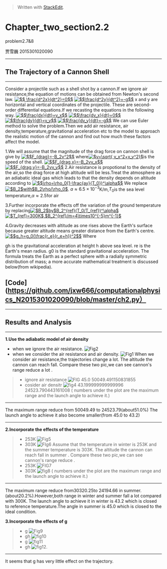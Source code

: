 ﻿


> Written with [StackEdit](https://stackedit.io/).
# Chapter_two_section2.2
problem2.7&8

贾雪巍 2015301020090

----------


## The Trajectory of a Cannon Shell
------------------------------------
Consider a projectile such as a shell shot by a cannon.If we ignore air resistance,the equation of motions can be obtained from Newton's second law.
<a href="http://www.codecogs.com/eqnedit.php?latex=$$&space;\frac{d^2x}{dt^2}=0$$" target="_blank"><img src="http://latex.codecogs.com/gif.latex?$$&space;\frac{d^2x}{dt^2}=0$$" title="$$ \frac{d^2x}{dt^2}=0$$" /></a>
<a href="http://www.codecogs.com/eqnedit.php?latex=$$\frac{d^2y}{dt^2}=-g$$" target="_blank"><img src="http://latex.codecogs.com/gif.latex?$$\frac{d^2y}{dt^2}=-g$$" title="$$\frac{d^2y}{dt^2}=-g$$" /></a>
x and y are horizontal and vertical coordinates of the projectile.
These are second-order differential equations.If we recasting the equations in the following way.
<a href="http://www.codecogs.com/eqnedit.php?latex=$$\frac{dx}{dt}=v_x$$" target="_blank"><img src="http://latex.codecogs.com/gif.latex?$$\frac{dx}{dt}=v_x$$" title="$$\frac{dx}{dt}=v_x$$" /></a>
<a href="http://www.codecogs.com/eqnedit.php?latex=$$\frac{dv_x}{dt}=0$$" target="_blank"><img src="http://latex.codecogs.com/gif.latex?$$\frac{dv_x}{dt}=0$$" title="$$\frac{dv_x}{dt}=0$$" /></a>
<a href="http://www.codecogs.com/eqnedit.php?latex=$$\frac{dy}{dt}=v_y$$" target="_blank"><img src="http://latex.codecogs.com/gif.latex?$$\frac{dy}{dt}=v_y$$" title="$$\frac{dy}{dt}=v_y$$" /></a>
<a href="http://www.codecogs.com/eqnedit.php?latex=$$\frac{dv_y}{dt}=-g$$" target="_blank"><img src="http://latex.codecogs.com/gif.latex?$$\frac{dv_y}{dt}=-g$$" title="$$\frac{dv_y}{dt}=-g$$" /></a>
We can use Euler method to solve the problem.Then we add air resistance, air density,temperature,gravitational acceleration etc to the model to approach the realistic motion of the cannon and find out how much these factors affect the model.

1.We will assume that the magnitude of the drag force on cannon shell is give by 
<a href="http://www.codecogs.com/eqnedit.php?latex=$$F_{drag}=-B_2v^2$$" target="_blank"><img src="http://latex.codecogs.com/gif.latex?$$F_{drag}=-B_2v^2$$" title="$$F_{drag}=-B_2v^2$$" /></a>
where<a href="http://www.codecogs.com/eqnedit.php?latex=$v=\sqrt{&space;v_x^2&plus;v_y^2}$" target="_blank"><img src="http://latex.codecogs.com/gif.latex?$v=\sqrt{&space;v_x^2&plus;v_y^2}$" title="$v=\sqrt{ v_x^2+v_y^2}$" /></a>is the speed of the shell.
<a href="http://www.codecogs.com/eqnedit.php?latex=$$F_{drag,x}=-B_2vv_x$$" target="_blank"><img src="http://latex.codecogs.com/gif.latex?$$F_{drag,x}=-B_2vv_x$$" title="$$F_{drag,x}=-B_2vv_x$$" /></a>
<a href="http://www.codecogs.com/eqnedit.php?latex=$$F_{drag,y}=-B_2vv_y$$" target="_blank"><img src="http://latex.codecogs.com/gif.latex?$$F_{drag,y}=-B_2vv_y$$" title="$$F_{drag,y}=-B_2vv_y$$" /></a>
2.Air resistance is propotional to the density of the air,so the drag force at high altitude will be less.Treat the atmosphere as an adiabatic ideal gas which leads to that the density depends on altitude according to
<a href="http://www.codecogs.com/eqnedit.php?latex=$$\rho=\rho_0(1-\frac{ay}{T_0})^\alpha$$" target="_blank"><img src="http://latex.codecogs.com/gif.latex?$$\rho=\rho_0(1-\frac{ay}{T_0})^\alpha$$" title="$$\rho=\rho_0(1-\frac{ay}{T_0})^\alpha$$" /></a>
We replace <a href="http://www.codecogs.com/eqnedit.php?latex=$B_2$with$B_2\rho/\rho_0$" target="_blank"><img src="http://latex.codecogs.com/gif.latex?$B_2$with$B_2\rho/\rho_0$" title="$B_2$with$B_2\rho/\rho_0$" /></a>.
$a\approx6.5\times{10^-}^3$K/m,$T_0$is the sea level temperature,$\alpha\approx2.5$for air

3.Further incorporate the effects off the variation of the ground temperature by replacing<a href="http://www.codecogs.com/eqnedit.php?latex=$B_2$by$B_2^{ref}(T_0/T_{ref})^\alpha$" target="_blank"><img src="http://latex.codecogs.com/gif.latex?$B_2$by$B_2^{ref}(T_0/T_{ref})^\alpha$" title="$B_2$by$B_2^{ref}(T_0/T_{ref})^\alpha$" /></a>
<a href="http://www.codecogs.com/eqnedit.php?latex=$T_{ref}=300K$,$B_2^{ref}/m=4\times10^{-5}m^{-1}$" target="_blank"><img src="http://latex.codecogs.com/gif.latex?$T_{ref}=300K$,$B_2^{ref}/m=4\times10^{-5}m^{-1}$" title="$T_{ref}=300K$,$B_2^{ref}/m=4\times10^{-5}m^{-1}$" /></a>

4.Gravity decreases with altitude as one rises above the Earth's surface because greater altitude means greater distance from the Earth's centre.
<a href="http://www.codecogs.com/eqnedit.php?latex=$$g_h=g_0(\frac{r_e}{r_e&plus;h})^2$$" target="_blank"><img src="http://latex.codecogs.com/gif.latex?$$g_h=g_0(\frac{r_e}{r_e&plus;h})^2$$" title="$$g_h=g_0(\frac{r_e}{r_e+h})^2$$" /></a>
Where

gh is the gravitational acceleration at height h above sea level.
re is the Earth's mean radius.
g0 is the standard gravitational acceleration.
The formula treats the Earth as a perfect sphere with a radially symmetric distribution of mass; a more accurate mathematical treatment is discussed below(from wikipedia).
## [Code](https://github.com/jxw666/computationalphysics_N2015301020090/blob/master/ch2.py）
--------------------
## Results and Analysis
----------

**1.Use the adiabatic model of air density**
 - when we ignore the air resistance. 
![Fig2](https://github.com/jxw666/computationalphysics_N2015301020090/blob/master/2-2.png)
 - when we consider the air resistance and air density.
 ![Fig1](https://github.com/jxw666/computationalphysics_N2015301020090/blob/master/2-1.png)
When we consider  air resistance,the trajectories change a lot.
The altitude the cannon can reach fall. 
Compare these two pic,we can see cannon's range reduce a lot .
> - ignore air resistance
![FIG](https://github.com/jxw666/computationalphysics_N2015301020090/blob/master/2-1range.png)
 45.0 50049.491150831855
> - cosider air densitr
![fig4](https://github.com/jxw666/computationalphysics_N2015301020090/blob/master/2-2range.png)
43.199999999999996 24523.790443161008
( numbers under the plot are the maximum range and the launch angle to achieve it.)
---------------------

The maximum range reduce from 50049.49 to 24523.79(about51.0%)
The launch angle to achieve it also become smaller(from 45.0 to 43.2)


----------


**2.Incorporate the effects of the temperature**
> - 253K
 ![Fig5](https://github.com/jxw666/computationalphysics_N2015301020090/blob/master/253.png)
> - 303K
![FIg6](https://github.com/jxw666/computationalphysics_N2015301020090/blob/master/303.png)
Assume that the temperature in winter is 253K and the summer temperature is 303K.
The altitude the cannon can reach fall in summer .
Compare these two pic,we can see cannon's range reduce .
> - 253K
 ![FIG7](https://github.com/jxw666/computationalphysics_N2015301020090/blob/master/253range.png)
 > - 303K
 ![fig8](https://github.com/jxw666/computationalphysics_N2015301020090/blob/master/303range.png)
( numbers under the plot are the maximum range and the launch angle to achieve it.)
-----------------------

The maximum range reduce from30320.25to 24194.66 in summer.(about20.2%).However,both range in winter and summer fall a lot compared with 300K.
The launch angle to achieve it in winter is 43.2 which is closed to reference temperature.The angle in summer is 45.0 which is closed to the ideal condition.


**3.Incorporate the effects of g**
> - g
![Fig9](https://github.com/jxw666/computationalphysics_N2015301020090/blob/master/g.png)
> - gh
![fig10](https://github.com/jxw666/computationalphysics_N2015301020090/blob/master/gh.png)
> - g
![fig11](https://github.com/jxw666/computationalphysics_N2015301020090/blob/master/g%20range.png)
> - gh
![fig12](https://github.com/jxw666/computationalphysics_N2015301020090/blob/master/gh%20range.png).
---------------------------------

It seems that g has very little effect on the trajectory.




